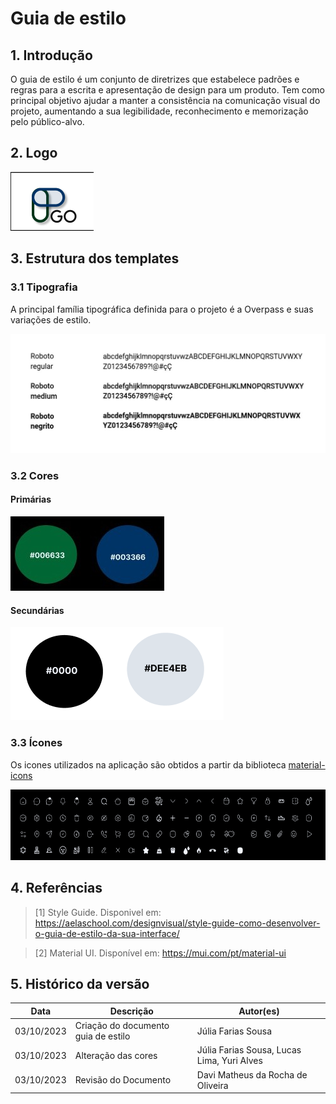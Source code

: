 # Guia de estilo

## 1. Introdução

O guia de estilo é um conjunto de diretrizes que estabelece padrões e regras para a escrita e apresentação de design para um produto.
Tem como principal objetivo ajudar a manter a consistência na comunicação visual do projeto, aumentando a sua legibilidade, reconhecimento e memorização pelo público-alvo.

## 2. Logo

![Logo](../assets/guia-de-estilo/nova_logo.png)

## 3. Estrutura dos templates

### 3.1 Tipografia

A principal família tipográfica definida para o projeto é a Overpass e suas variações de estilo.

![Fontes](../assets/guia-de-estilo/tipografia.jpeg)

### 3.2 Cores

#### Primárias

![cores principais](../assets/guia-de-estilo/primarias.jpeg)

#### Secundárias

![cores secundárias](../assets/guia-de-estilo/secundarias.png)

### 3.3 Ícones

Os icones utilizados na aplicação são obtidos a partir da biblioteca [material-icons](https://mui.com/pt/material-ui/material-icons/)

![ícones](../assets/guia-de-estilo/icones.png)

## 4. Referências

> [1] Style Guide. Disponivel em: https://aelaschool.com/designvisual/style-guide-como-desenvolver-o-guia-de-estilo-da-sua-interface/

> [2] Material UI. Disponível em: https://mui.com/pt/material-ui

## 5. Histórico da versão

| **Data**   | **Descrição**                       | **Autor(es)**         |
| ---------- | ----------------------------------- | --------------------- |
| 03/10/2023 | Criação do documento guia de estilo | Júlia Farias Sousa |
| 03/10/2023 | Alteração das cores | Júlia Farias Sousa, Lucas Lima, Yuri Alves|
| 03/10/2023 | Revisão do Documento | Davi Matheus da Rocha de Oliveira |